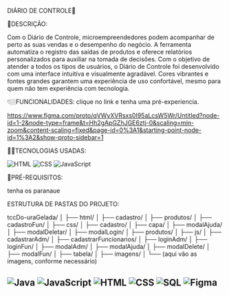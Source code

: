DIÁRIO DE CONTROLE🤖


🚀DESCRIÇÃO: 

Com o Diário de Controle, microempreendedores podem acompanhar de perto as suas vendas e o desempenho do negócio. A ferramenta automatiza o registro das saídas de produtos e oferece relatórios personalizados para auxiliar na tomada de decisões.
Com o objetivo de atender a todos os tipos de usuários, o Diário de Controle foi desenvolvido com uma interface intuitiva e visualmente agradável. Cores vibrantes e fontes grandes garantem uma experiência de uso confortável, mesmo para quem não tem experiência com tecnologia.


👇🏼FUNCIONALIDADES: clique no link e tenha uma pré-experiencia.

https://www.figma.com/proto/qVWyXVRsxs0I95aLcsW5Wr/Untitled?node-id=1-2&node-type=frame&t=Hh2gApGZhJGE6ztj-0&scaling=min-zoom&content-scaling=fixed&page-id=0%3A1&starting-point-node-id=1%3A2&show-proto-sidebar=1



👩‍💻TECNOLOGIAS USADAS:

![HTML](https://img.shields.io/badge/HTML-E34F26?logo=html5&logoColor=white)  ![CSS](https://img.shields.io/badge/CSS-1572B6?logo=css3&logoColor=white) ![JavaScript](https://img.shields.io/badge/JavaScript-F7DF1E?logo=javascript&logoColor=black)



📄PRÉ-REQUISITOS:

tenha os paranaue


ESTRUTURA DE PASTAS DO PROJETO:

tccDo-uraGelada/
│
├── html/
│   ├── cadastro/
│   ├── produtos/
│   ├── cadastroFun/
│
├── css/
│   ├── cadastro/
│   ├── capa/
│   ├── modalAjuda/
│   ├── modalDeletar/
│   ├── modalLogin/
│   ├── produtos/
│
├── js/
│   ├── cadastrarAdm/
│   ├── cadastrarFuncionarios/
│   ├── loginAdm/
│   ├── loginFun/
│   ├── modalAdm/
│   ├── modalAjuda/
│   ├── modalDelete/
│   ├── modalFun/
│   ├── tabela/
│
├── imagens/
│   └── (aqui vão as imagens, conforme necessário)





![Java](https://img.shields.io/badge/Java-007396?logo=java&logoColor=white)
![JavaScript](https://img.shields.io/badge/JavaScript-F7DF1E?logo=javascript&logoColor=black)  ![HTML](https://img.shields.io/badge/HTML-E34F26?logo=html5&logoColor=white) ![CSS](https://img.shields.io/badge/CSS-1572B6?logo=css3&logoColor=white) ![SQL](https://img.shields.io/badge/SQL-003B57?logo=sqlite&logoColor=white)  ![Figma](https://img.shields.io/badge/Figma-F24E1E?logo=figma&logoColor=white)
- 

